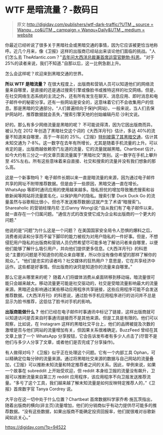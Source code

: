 # WTF 是暗流量？-数码日

> 原文:[http://digiday.com/publishers/wtf-dark-traffic/?UTM _ source = Wanqu . co&UTM _ campaign = Wanqu+Daily&UTM _ medium = website](http://digiday.com/publishers/wtf-dark-traffic/?utm_source=wanqu.co&utm_campaign=Wanqu+Daily&utm_medium=website)

你最近已经听说了很多关于黑暗社会或黑暗交通的事情，因为它应该被更恰当地称呼。近几个月来，像《卫报》这样的出版商已经站出来谈论他们面临的挑战。"人们怎么去 TheAtlantic.com？"[去年问大西洋总裁兼首席运营官鲍勃·科恩](http://www.theatlantic.com/technology/archive/2013/06/revisiting-dark-social/276715/)。"对于 25%的读者来说，我们不知道."自那以后，这一比例急剧上升。

怎么会这样呢？欢迎来到黑暗交通的世界。

**所以 WTF 是暗流量？**
在很大程度上，出版商和营销人员可以知道他们的网络流量来自哪里，是直接的还是通过搜索引擎或像脸书或推特这样的社交网络。但是，在社交网络生态系统的主流之外，还有所有发生在聊天、消息应用、即时消息和电子邮件中的秘密分享。还有一些网站是安全的，这意味着它们不会收集用户的信息。那是黑暗的交通部分。“人们普遍倾向于保护(网站)，一般来说，当人们去保护网站时，推荐数据就会丢失，”搜索引擎天地的创始编辑丹尼·沙利文说。

好的。那么有多少网络流量是黑暗的呢？
不可能说得清，因为它因出版商而异。被认为在 2012 年创造了黑暗社交这个词的《大西洋月刊》估计，多达 40%的流量不知道来自哪里，高于一年前的 25%。《卫报》[特别披露了其黑暗交通](http://www.businessinsider.com/the-guardians-dark-social-traffic-problem-2014-10?utm_source=feedburner&utm_medium=feed&utm_campaign=Feed%3A+businessinsider+(Business+Insider))，估计其未知交通为 7-8%。这一数字在去年有所增长，尤其是随着手机流量的上升。可以肯定的是，出版商越依赖旁门左道的流量，它的流量就越黑暗。Chartbeat 估计，如今大约有三分之一的文章页面流量属于“黑暗社交”类别。这一数字在手机上攀升至 45%左右。所有这些意味着来自直接、社交和搜索的流量并没有我们想象的那么高。

这是一个新事物吗？
电子邮件长期以来一直是暗流量的来源，因为通过电子邮件共享的网址不附带推荐数据。但是由于一些原因，黑暗交通一直在增长。WhatsApp 等即时通讯应用的使用越来越多。隐私担忧的增加导致雅虎搜索和谷歌新闻等网站将流量匿名化，以保护用户的隐私。搜索引擎 Duck Duck Go 的流量虽然与谷歌相比很小，但也不发送推荐数据(这就产生了术语“暗搜索”)。Shareaholic 的营销经理丹尼·王(Danny Wong)说:“自从我们有了电子邮件以来，就一直存在一个归属问题。"通信方式的改变使它成为企业和出版商的一个更大的问题."

他说的是“问题”为什么这是一个问题？
在美国国家安全局令人恐惧的爆料之后，消费者阅读和分享而不留下脚印的能力被视为对用户隐私的一件好事。但是，不想侵犯用户隐私的出版商和营销人员仍然希望尽可能多地了解访问者来自哪里，以便他们能够了解什么吸引用户，并向他们提供更多信息。《大西洋月刊》的科恩说:“主要的问题是不知道你的观众来自哪里，所以你没有像你希望的那样了解你的观众。”。“他们是忠实的读者吗？社交媒体的狂热用户？意思是，它在共享经济中运作。这些都是好事情。但出版商的诀窍是知道你的流量来自哪里。”

那么它是从哪里来的呢？
随着人们将媒体消费从桌面转移到移动端，暗流量很可能只会越来越大。移动流量更可能是社交驱动的，社交是受暗流量影响最大的流量来源。黑暗还会影响通过某些移动应用程序共享链接，这些应用程序可能不会发送推荐数据。《大西洋月刊》的科恩说，通过脸书手机应用程序进行的访问并不总是显示为脸书推荐，这低估了脸书对手机的影响。

**出版商能做什么？**
他们已经在电子邮件时事通讯中标记了链接，这样出版商就可以知道访问是否来自时事通讯链接而不是其他来源。但是工具是有限的。他们可以观察，比如说，在 Instagram 这样的黑暗社交平台上，他们的品牌被提及次数的激增是否与他们网站的流量增加有关，但因果关系很难确定。BuzzFeed 曾经在其文章上放了一个 WhatsApp 分享按钮，它会告诉发布者有多少人点击了(尽管不是他们与多少人分享了文章，或者他们是否完成了分享操作)。

有人做得对吗？《卫报》似乎正在处理这个问题。它有一个内部工具 Ophan，可以精确定位每分钟的流量来源。通过将黑暗社交来源的数据与自己网站的流量叠加，《卫报》可以推断未知流量和特定推荐者之间的关系。因此，举例来说，如果一个故事在 subreddit 上开始受欢迎，但 reddit 本身给卫报的流量没有飙升，卫报可以推断流量来自第三方 reddit 应用程序，该应用程序不向卫报发送推荐流量。“多亏了这个工具，我们越来越了解未知流量是如何反映特定推荐人的，”《卫报》首席数字官 Tanya Cordrey 说。

大平台在这一切中处于什么位置？Chartbeat 首席数据科学家乔希·施瓦茨指出，随着出版商的横向(非主页)流量增加，他们的分销商似乎有动力提供尽可能多的推荐数据。“没有这些数据，如果出版商不能确定投资回报率，他们就很难对谷歌新闻如此关心。”

https://digiday.com/?p=94522